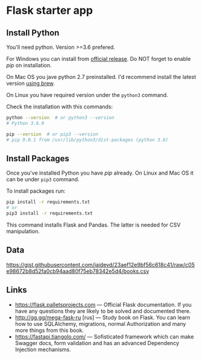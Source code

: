 # Flask starter app

## Install Python
You'll need python. Version >=3.6 prefered.

For Windows you can install from [official release](https://www.python.org/downloads/windows/). 
Do NOT forget to enable *pip* on installation.

On Mac OS you jave python 2.7 preinstalled. I'd recommend install the latest version [using brew](https://brew.sh/).

On Linux you have required version under the `python3` command.

Check the installation with this commands:
```bash
python --version  # or python3 --version           
# Python 3.6.9

pip --version  # or pip3 --version
# pip 9.0.1 from /usr/lib/python3/dist-packages (python 3.6)
```

## Install Packages

Once you've installed Python you have *pip* already. On Linux and Mac OS it can be under `pip3` command.

To install packages run:

```bash
pip install -r requirements.txt
# or
pip3 install -r requirements.txt
```

This command installs Flask and Pandas. The latter is needed for CSV manipulation.

## Data

https://gist.githubusercontent.com/jaidevd/23aef12e9bf56c618c41/raw/c05e98672b8d52fa0cb94aad80f75eb78342e5d4/books.csv

## Links
- https://flask.palletsprojects.com ― Official Flask documentation. If you have any questions they are likely to be solved and documented there.
- http://gg.gg/mega-fask-ru [rus] ― Study book on Flask. You can learn how to use SQLAlchemy, migrations, normal Authorization and many more things from this book.
- https://fastapi.tiangolo.com/ ― Sofisticated framework which can make Swagger docs, form validation and has an advanced Dependency Injection mechanisms.
